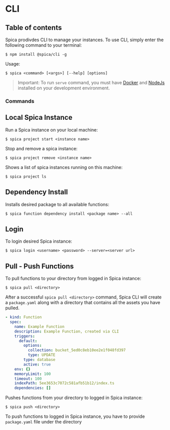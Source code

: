 # CLI

## Table of contents

Spica prodivdes CLI to manage your instances. To use CLI, simply enter the following command to your terminal:

```shell
$ npm install @spica/cli -g
```

Usage:

```shell
$ spica <command> [<args>] [--help] [options]
```

> Important: To run `serve` command, you must have [Docker](https://www.docker.com/) and [NodeJs](https://nodejs.org) installed on your development environment.

### Commands

## Local Spica Instance

Run a Spica instance on your local machine:

```shell
$ spica project start <instance name>
```

Stop and remove a spica instance:

```shell
$ spica project remove <instance name>
```

Shows a list of spica instances running on this machine:

```shell
$ spica project ls
```

## Dependency Install

Installs desired package to all available functions:

```shell
$ spica function dependency install <package name> --all
```

## Login

To login desired Spica instance:

```shell
$ spica login <username> <password> --server=<server url>
```

## Pull - Push Functions

To pull functions to your directory from logged in Spica instance:

```shell
$ spica pull <directory>
```

After a successful `spica pull <directory>` command, Spica CLI will create a `package.yaml` along with a directory that contains all the assets you have pulled.

```yaml
- kind: Function
  spec:
    name: Example Function
    description: Example Function, created via CLI
    triggers:
      default:
        options:
          collection: bucket_5ed0c8eb10ee2e1f048fd397
          type: UPDATE
        type: database
        active: true
    env: {}
    memoryLimit: 100
    timeout: 100
    indexPath: 5ee3653c7072c581afb51b12/index.ts
    dependencies: []
```

Pushes functions from your directory to logged in Spica instance:

```shell
$ spica push <directory>
```

To push functions to logged in Spica instance, you have to provide `package.yaml` file under the directory
